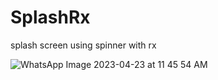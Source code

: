 # SplashRx
splash screen using spinner with rx 

![WhatsApp Image 2023-04-23 at 11 45 54 AM](https://user-images.githubusercontent.com/33086068/233832512-f456ce03-bf14-4613-ac7b-ac32087e8b64.jpeg)
